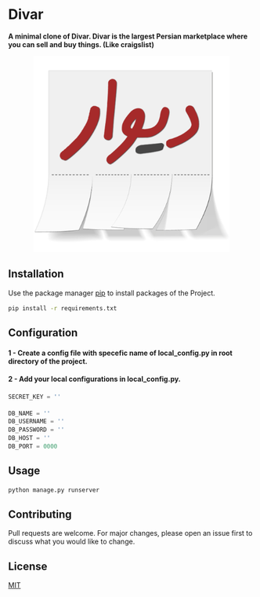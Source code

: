 # Divar
**A minimal clone of Divar. Divar is the largest Persian marketplace where you can sell and buy things. (Like craigslist)**

<p align="center">
  <img 
    width="400"
    height="400"
    src=".README_images/a4e3ee4b.png"
  >
</p>




## Installation

Use the package manager [pip](https://pip.pypa.io/en/stable/) to install packages of the Project.

```bash
pip install -r requirements.txt
```

## Configuration

#### 1 - Create a config file with specefic name of local_config.py in root directory of the project.

#### 2 - Add your local configurations in local_config.py.

```python
SECRET_KEY = ''

DB_NAME = ''
DB_USERNAME = ''
DB_PASSWORD = ''
DB_HOST = ''
DB_PORT = 0000
```

## Usage

```bash
python manage.py runserver
```

## Contributing

Pull requests are welcome. For major changes, please open an issue first to discuss what you would like to change.

## License

[MIT](https://choosealicense.com/licenses/mit/)